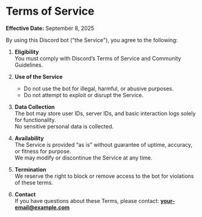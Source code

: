 # Terms of Service

**Effective Date:** September 8, 2025

By using this Discord bot ("the Service"), you agree to the following:

1. **Eligibility**  
   You must comply with Discord’s Terms of Service and Community Guidelines.

2. **Use of the Service**  
   - Do not use the bot for illegal, harmful, or abusive purposes.  
   - Do not attempt to exploit or disrupt the Service.

3. **Data Collection**  
   The bot may store user IDs, server IDs, and basic interaction logs solely for functionality.  
   No sensitive personal data is collected.

4. **Availability**  
   The Service is provided “as is” without guarantee of uptime, accuracy, or fitness for purpose.  
   We may modify or discontinue the Service at any time.

5. **Termination**  
   We reserve the right to block or remove access to the bot for violations of these terms.

6. **Contact**  
   If you have questions about these Terms, please contact: **your-email@example.com**
